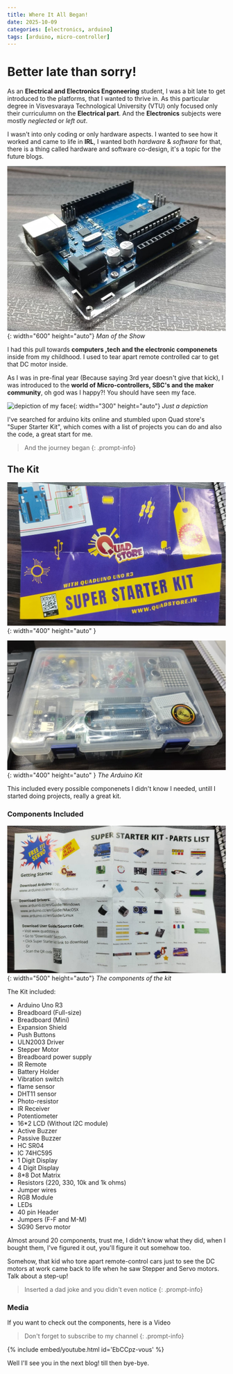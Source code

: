 ```yaml
---
title: Where It All Began!
date: 2025-10-09
categories: [electronics, arduino]
tags: [arduino, micro-controller]
---
```


# Better late than sorry!

As an **Electrical and Electronics Engoneering** student, I was a bit  late to get introduced to the platforms, that I wanted to thrive in. As this particular degree in Visvesvaraya Technological University (VTU) only focused only their curriculumn on the **Electrical part**. And the **Electronics** subjects were mostly *neglected* or *left out*.

I wasn't into only coding or only hardware aspects. I wanted to see how it worked and came to life in **IRL**, I wanted both *hardware* & *software* for that, there is a thing called hardware and software co-design, it's a topic for the future blogs.

![arduino](/assets/images/Arduino/arduino.jpg){: width="600" height="auto"}
_Man of the Show_

I had this pull towards **computers ,tech and the electronic componenets** inside from my childhood. I used to tear apart remote controlled car to get that DC motor inside.

As I was in pre-final year (Because saying 3rd year doesn't give that kick), I was introduced to the **world of Micro-controllers, SBC's and the maker community**, oh god was I happy?! You should have seen my face.

![depiction of my face](https://i.pinimg.com/736x/eb/e9/34/ebe9347dfb9f6db82115a85c8314e68e.jpg){: width="300" height="auto"}
_Just a depiction_

I've searched for arduino kits online and stumbled upon Quad store's "Super Starter Kit", which comes with a list of projects you can do and also the code, a great start for me.

>And the journey began
{: .prompt-info}

## The Kit

![kit-name](/assets/images/Arduino/superStarterKit.jpg){: width="400" height="auto" }

![the-arduino-kit](/assets/images/Arduino/arduinoKit.jpg){: width="400" height="auto" }
_The Arduino Kit_

This included every possible componenets I didn't know I needed, untill I started doing projects, really a great kit.

### Components Included

![components](/assets/images/Arduino/componentsOfTheKit.jpg){: width="500" height="auto"}
_The components of the kit_

The Kit included:
* Arduino Uno R3
* Breadboard (Full-size)
* Breadboard (Mini)
* Expansion Shield
* Push Buttons
* ULN2003 Driver
* Stepper Motor
* Breadboard power supply
* IR Remote
* Battery Holder
* Vibration switch
* flame sensor
* DHT11 sensor
* Photo-resistor
* IR Receiver
* Potentiometer
* 16*2 LCD (Without I2C module)
* Active Buzzer
* Passive Buzzer
* HC SR04
* IC 74HC595
* 1 Digit Display
* 4 Digit Display
* 8*8 Dot Matrix
* Resistors (220, 330, 10k and 1k ohms)
* Jumper wires
* RGB Module
* LEDs
* 40 pin Header
* Jumpers (F-F and M-M)
* SG90 Servo motor

Almost around 20 components, trust me, I didn't know what they did, when I bought them, I've figured it out, you'll figure it out somehow too.

Somehow, that kid who tore apart remote-control cars just to see the DC motors at work came back to life when he saw Stepper and Servo motors. Talk about a step-up!

>Inserted a dad joke and you didn't even notice
{: .prompt-info}

### Media
If you want to check out the components, here is a Video

>Don't forget to subscribe to my channel
{: .prompt-info}

{% include embed/youtube.html id='EbCCpz-vous' %}

Well I'll see you in the next blog! till then bye-bye.
